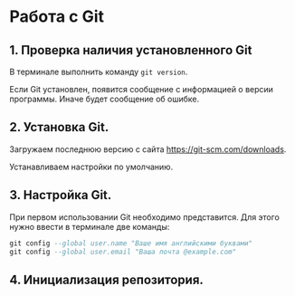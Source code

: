 # Работа с Git

## 1. Проверка наличия установленного Git
В терминале выполнить команду `git version`.

Если Git установлен, появится сообщение с информацией о версии программы. Иначе будет сообщение об ошибке.

## 2. Установка Git.
Загружаем последнюю версию с сайта
https://git-scm.com/downloads.

Устанавливаем настройки по умолчанию.

## 3. Настройка Git.
При первом использовании Git необходимо представится.
Для этого нужно ввести в терминале две команды:
```sql
git config --global user.name "Ваше имя английскими буквами"
git config --global user.email "Ваша почта @example.com"
```
## 4. Инициализация репозитория.